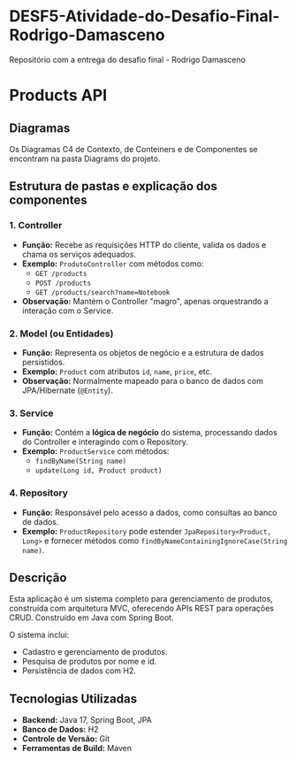# DESF5-Atividade-do-Desafio-Final-Rodrigo-Damasceno
Repositório com a entrega do desafio final - Rodrigo Damasceno

# Products API

## Diagramas
Os Diagramas C4 de Contexto, de Conteiners e de Componentes se encontram na pasta Diagrams do projeto.

## Estrutura de pastas e explicação dos componentes

### 1. Controller
- **Função:** Recebe as requisições HTTP do cliente, valida os dados e chama os serviços adequados.  
- **Exemplo:** `ProdutoController` com métodos como:
  - `GET /products`
  - `POST /products`
  - `GET /products/search?name=Notebook`
- **Observação:** Mantém o Controller "magro", apenas orquestrando a interação com o Service.

### 2. Model (ou Entidades) 
- **Função:** Representa os objetos de negócio e a estrutura de dados persistidos.  
- **Exemplo:** `Product` com atributos `id`, `name`, `price`, etc.  
- **Observação:** Normalmente mapeado para o banco de dados com JPA/Hibernate (`@Entity`).

### 3. Service
- **Função:** Contém a **lógica de negócio** do sistema, processando dados do Controller e interagindo com o Repository.  
- **Exemplo:** `ProductService` com métodos:
  - `findByName(String name)`
  - `update(Long id, Product product)`

### 4. Repository 
- **Função:** Responsável pelo acesso a dados, como consultas ao banco de dados.  
- **Exemplo:** `ProductRepository` pode estender `JpaRepository<Product, Long>` e fornecer métodos como `findByNameContainingIgnoreCase(String name)`.


## Descrição
Esta aplicação é um sistema completo para gerenciamento de produtos, construída com arquitetura MVC, oferecendo APIs REST para operações CRUD. Construído em Java com Spring Boot.

O sistema inclui:
- Cadastro e gerenciamento de produtos.
- Pesquisa de produtos por nome e id.
- Persistência de dados com H2.

## Tecnologias Utilizadas
- **Backend:** Java 17, Spring Boot, JPA
- **Banco de Dados:** H2
- **Controle de Versão:** Git
- **Ferramentas de Build:** Maven



